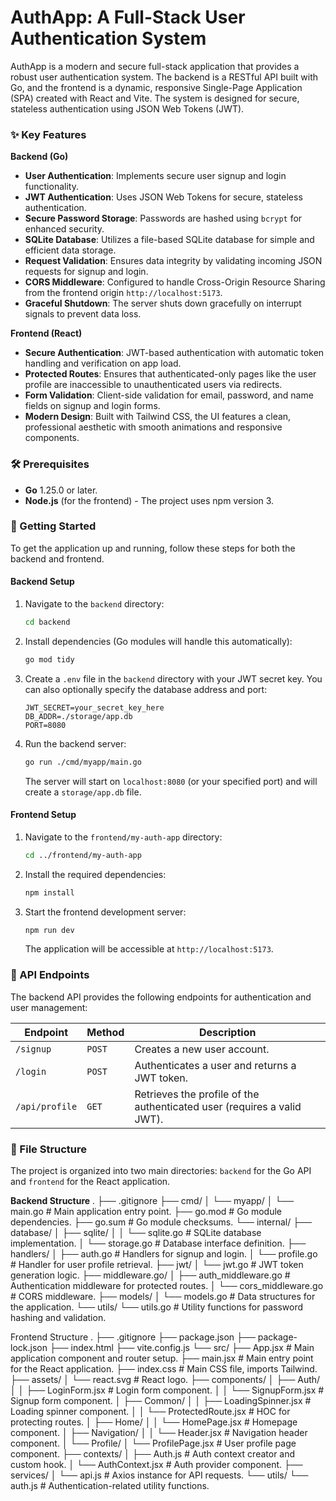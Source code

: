# AuthApp: A Full-Stack User Authentication System

AuthApp is a modern and secure full-stack application that provides a robust user authentication system. The backend is a RESTful API built with Go, and the frontend is a dynamic, responsive Single-Page Application (SPA) created with React and Vite. The system is designed for secure, stateless authentication using JSON Web Tokens (JWT).

### ✨ Key Features

**Backend (Go)**
* **User Authentication**: Implements secure user signup and login functionality.
* **JWT Authentication**: Uses JSON Web Tokens for secure, stateless authentication.
* **Secure Password Storage**: Passwords are hashed using `bcrypt` for enhanced security.
* **SQLite Database**: Utilizes a file-based SQLite database for simple and efficient data storage.
* **Request Validation**: Ensures data integrity by validating incoming JSON requests for signup and login.
* **CORS Middleware**: Configured to handle Cross-Origin Resource Sharing from the frontend origin `http://localhost:5173`.
* **Graceful Shutdown**: The server shuts down gracefully on interrupt signals to prevent data loss.

**Frontend (React)**
* **Secure Authentication**: JWT-based authentication with automatic token handling and verification on app load.
* **Protected Routes**: Ensures that authenticated-only pages like the user profile are inaccessible to unauthenticated users via redirects.
* **Form Validation**: Client-side validation for email, password, and name fields on signup and login forms.
* **Modern Design**: Built with Tailwind CSS, the UI features a clean, professional aesthetic with smooth animations and responsive components.

### 🛠️ Prerequisites

* **Go** 1.25.0 or later.
* **Node.js** (for the frontend) - The project uses npm version 3.

### 🚀 Getting Started

To get the application up and running, follow these steps for both the backend and frontend.

#### **Backend Setup**
1.  Navigate to the `backend` directory:
    ```bash
    cd backend
    ```
2.  Install dependencies (Go modules will handle this automatically):
    ```bash
    go mod tidy
    ```
3.  Create a `.env` file in the `backend` directory with your JWT secret key. You can also optionally specify the database address and port:
    ```
    JWT_SECRET=your_secret_key_here
    DB_ADDR=./storage/app.db
    PORT=8080
    ```
4.  Run the backend server:
    ```bash
    go run ./cmd/myapp/main.go
    ```
    The server will start on `localhost:8080` (or your specified port) and will create a `storage/app.db` file.

#### **Frontend Setup**
1.  Navigate to the `frontend/my-auth-app` directory:
    ```bash
    cd ../frontend/my-auth-app
    ```
2.  Install the required dependencies:
    ```bash
    npm install
    ```
3.  Start the frontend development server:
    ```bash
    npm run dev
    ```
    The application will be accessible at `http://localhost:5173`.

### 📝 API Endpoints

The backend API provides the following endpoints for authentication and user management:

| Endpoint         | Method | Description                                                              |
| ---------------- | ------ | ------------------------------------------------------------------------ |
| `/signup`        | `POST`   | Creates a new user account.                                              |
| `/login`         | `POST`   | Authenticates a user and returns a JWT token.                            |
| `/api/profile`   | `GET`    | Retrieves the profile of the authenticated user (requires a valid JWT).  |

### 📂 File Structure

The project is organized into two main directories: `backend` for the Go API and `frontend` for the React application.

**Backend Structure**
.
├── .gitignore
├── cmd/
│   └── myapp/
│       └── main.go               # Main application entry point.
├── go.mod                        # Go module dependencies.
├── go.sum                        # Go module checksums.
└── internal/
    ├── database/
    │   ├── sqlite/
    │   │   └── sqlite.go         # SQLite database implementation.
    │   └── storage.go            # Database interface definition.
    ├── handlers/
    │   ├── auth.go               # Handlers for signup and login.
    │   └── profile.go            # Handler for user profile retrieval.
    ├── jwt/
    │   └── jwt.go                # JWT token generation logic.
    ├── middleware.go/
    │   ├── auth_middleware.go    # Authentication middleware for protected routes.
    │   └── cors_middleware.go    # CORS middleware.
    ├── models/
    │   └── models.go             # Data structures for the application.
    └── utils/
        └── utils.go              # Utility functions for password hashing and validation.

Frontend Structure
.
├── .gitignore
├── package.json
├── package-lock.json
├── index.html
├── vite.config.js
└── src/
    ├── App.jsx                   # Main application component and router setup.
    ├── main.jsx                  # Main entry point for the React application.
    ├── index.css                 # Main CSS file, imports Tailwind.
    ├── assets/
    │   └── react.svg             # React logo.
    ├── components/
    │   ├── Auth/
    │   │   ├── LoginForm.jsx     # Login form component.
    │   │   └── SignupForm.jsx    # Signup form component.
    │   ├── Common/
    │   │   ├── LoadingSpinner.jsx # Loading spinner component.
    │   │   └── ProtectedRoute.jsx # HOC for protecting routes.
    │   ├── Home/
    │   │   └── HomePage.jsx      # Homepage component.
    │   ├── Navigation/
    │   │   └── Header.jsx        # Navigation header component.
    │   └── Profile/
    │       └── ProfilePage.jsx   # User profile page component.
    ├── contexts/
    │   ├── Auth.js               # Auth context creator and custom hook.
    │   └── AuthContext.jsx       # Auth provider component.
    ├── services/
    │   └── api.js                # Axios instance for API requests.
    └── utils/
        └── auth.js               # Authentication-related utility functions.


